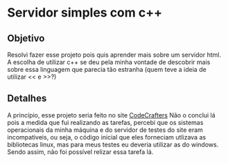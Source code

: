 # Servidor simples com c++

## Objetivo
  Resolvi fazer esse projeto pois quis aprender mais sobre um servidor html.
  A escolha de utilizar c++ se deu pela minha vontade de descobrir mais sobre essa linguagem que parecia tão estranha
  (quem teve a ideia de utilizar << e >>?)

## Detalhes
  A princípio, esse projeto seria feito no site [CodeCrafters](https://app.codecrafters.io)
  Não o conclui lá pois a medida que fui realizando as tarefas, percebi que os sistemas operacionais da minha máquina e do servidor
de testes do site eram incompativeis, ou seja, o código inicial que eles forneciam utlizava as bibliotecas linux, mas para meus   testes eu deveria utilizar as do windows. Sendo assim, não foi possível relizar essa tarefa lá.
